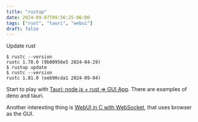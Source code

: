 ```yaml
---
title: "rustup"
date: 2024-09-07T09:56:25-06:00
tags: ["rust", "tauri", "webui"]
draft: false
---
```


Update rust

```
$ rustc --version
rustc 1.78.0 (9b00956e5 2024-04-29)
$ rustup update
$ rustc --version
rustc 1.81.0 (eeb90cda1 2024-09-04)
```

Start to play with [Tauri: node.js + rust => GUI App](https://github.com/tauri-apps/tauri). There are examples of deno and tauri.

Another interesting thing is [WebUI in C with WebSocket](https://github.com/webui-dev/webui), that uses browser as the GUI.
